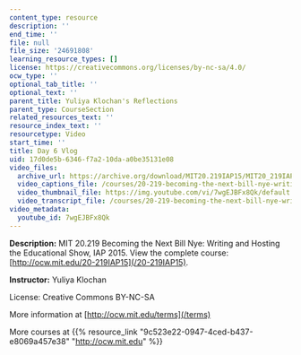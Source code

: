 ```yaml
---
content_type: resource
description: ''
end_time: ''
file: null
file_size: '24691808'
learning_resource_types: []
license: https://creativecommons.org/licenses/by-nc-sa/4.0/
ocw_type: ''
optional_tab_title: ''
optional_text: ''
parent_title: Yuliya Klochan's Reflections
parent_type: CourseSection
related_resources_text: ''
resource_index_text: ''
resourcetype: Video
start_time: ''
title: Day 6 Vlog
uid: 17d0de5b-6346-f7a2-10da-a0be35131e08
video_files:
  archive_url: https://archive.org/download/MIT20.219IAP15/MIT20_219IAP15_YK_D06_Reflections_360p.mp4
  video_captions_file: /courses/20-219-becoming-the-next-bill-nye-writing-and-hosting-the-educational-show-january-iap-2015/a4203e7c47a45772baad252b85390504_7wgEJBFx8Qk.vtt
  video_thumbnail_file: https://img.youtube.com/vi/7wgEJBFx8Qk/default.jpg
  video_transcript_file: /courses/20-219-becoming-the-next-bill-nye-writing-and-hosting-the-educational-show-january-iap-2015/86dfbdb7257ac696c13942abec9718e2_7wgEJBFx8Qk.pdf
video_metadata:
  youtube_id: 7wgEJBFx8Qk
---
```


**Description:** MIT 20.219 Becoming the Next Bill Nye: Writing and Hosting the Educational Show, IAP 2015. View the complete course: [http://ocw.mit.edu/20-219IAP15](/20-219IAP15).

**Instructor:** Yuliya Klochan

License: Creative Commons BY-NC-SA

More information at [http://ocw.mit.edu/terms](/terms)

More courses at {{% resource_link "9c523e22-0947-4ced-b437-e8069a457e38" "http://ocw.mit.edu" %}}

